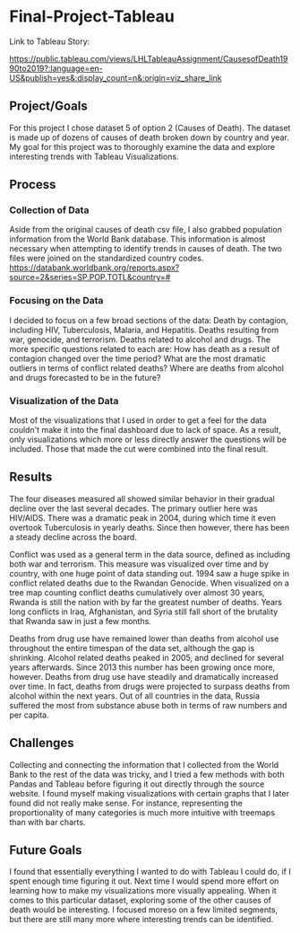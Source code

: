# Final-Project-Tableau

Link to Tableau Story:

https://public.tableau.com/views/LHLTableauAssignment/CausesofDeath1990to2019?:language=en-US&publish=yes&:display_count=n&:origin=viz_share_link

## Project/Goals
For this project I chose dataset 5 of option 2 (Causes of Death). The dataset is made up of dozens of causes of death broken down by country and year. My goal for this project was to thoroughly examine the data and explore interesting trends with Tableau Visualizations.

## Process
### Collection of Data
Aside from the original causes of death csv file, I also grabbed population information from the World Bank database. This information is almost necessary when attempting to identify trends in causes of death. The two files were joined on the standardized country codes. 
https://databank.worldbank.org/reports.aspx?source=2&series=SP.POP.TOTL&country=#
### Focusing on the Data
I decided to focus on a few broad sections of the data: 
  Death by contagion, including HIV, Tuberculosis, Malaria, and Hepatitis. 
  Deaths resulting from war, genocide, and terrorism.
  Deaths related to alcohol and drugs.
The more specific questions related to each are:
  How has death as a result of contagion changed over the time period?
  What are the most dramatic outliers in terms of conflict related deaths? 
  Where are deaths from alcohol and drugs forecasted to be in the future?
### Visualization of the Data
Most of the visualizations that I used in order to get a feel for the data couldn't make it into the final dashboard due to lack of space. As a result, only visualizations which more or less directly answer the questions will be included. Those that made the cut were combined into the final result.

## Results
The four diseases measured all showed similar behavior in their gradual decline over the last several decades. The primary outlier here was HIV/AIDS. There was a dramatic peak in 2004, during which time it even overtook Tuberculosis in yearly deaths. Since then however, there has been a steady decline across the board.

Conflict was used as a general term in the data source, defined as including both war and terrorism. This measure was visualized over time and by country, with one huge point of data standing out. 1994 saw a huge spike in conflict related deaths due to the Rwandan Genocide. When visualized on a tree map counting conflict deaths cumulatively over almost 30 years, Rwanda is still the nation with by far the greatest number of deaths. Years long conflicts in Iraq, Afghanistan, and Syria still fall short of the brutality that Rwanda saw in just a few months.

Deaths from drug use have remained lower than deaths from alcohol use throughout the entire timespan of the data set, although the gap is shrinking. Alcohol related deaths peaked in 2005, and declined for several years afterwards. Since 2013 this number has been growing once more, however. Deaths from drug use have steadily and dramatically increased over time. In fact, deaths from drugs were projected to surpass deaths from alcohol within the next years. Out of all countries in the data, Russia suffered the most from substance abuse both in terms of raw numbers and per capita.

## Challenges 
Collecting and connecting the information that I collected from the World Bank to the rest of the data was tricky, and I tried a few methods with both Pandas and Tableau before figuring it out directly through the source website.
I found myself making visualizations with certain graphs that I later found did not really make sense. For instance, representing the proportionality of many categories is much more intuitive with treemaps than with bar charts.

## Future Goals
I found that essentially everything I wanted to do with Tableau I could do, if I spent enough time figuring it out. Next time I would spend more effort on learning how to make my visualizations more visually appealing. When it comes to this particular dataset, exploring some of the other causes of death would be interesting. I focused moreso on a few limited segments, but there are still many more where interesting trends can be identified.
